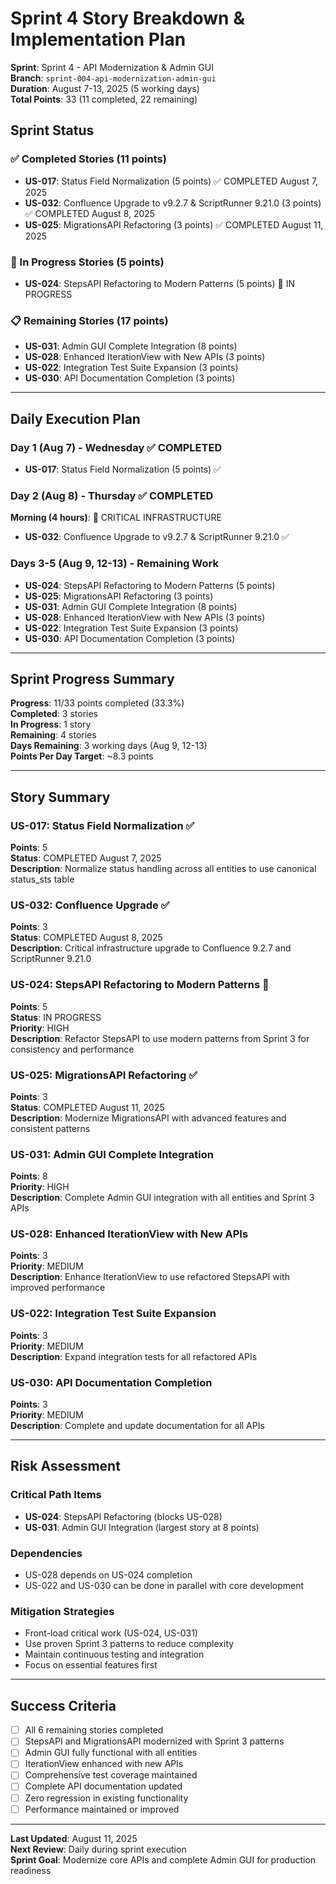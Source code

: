 # Sprint 4 Story Breakdown & Implementation Plan

**Sprint**: Sprint 4 - API Modernization & Admin GUI  
**Branch**: `sprint-004-api-modernization-admin-gui`  
**Duration**: August 7-13, 2025 (5 working days)  
**Total Points**: 33 (11 completed, 22 remaining)

## Sprint Status

### ✅ Completed Stories (11 points)

- **US-017**: Status Field Normalization (5 points) ✅ COMPLETED August 7, 2025
- **US-032**: Confluence Upgrade to v9.2.7 & ScriptRunner 9.21.0 (3 points) ✅ COMPLETED August 8, 2025
- **US-025**: MigrationsAPI Refactoring (3 points) ✅ COMPLETED August 11, 2025

### 🔄 In Progress Stories (5 points)

- **US-024**: StepsAPI Refactoring to Modern Patterns (5 points) 🔄 IN PROGRESS

### 📋 Remaining Stories (17 points)

- **US-031**: Admin GUI Complete Integration (8 points)
- **US-028**: Enhanced IterationView with New APIs (3 points)
- **US-022**: Integration Test Suite Expansion (3 points)
- **US-030**: API Documentation Completion (3 points)

---

## Daily Execution Plan

### Day 1 (Aug 7) - Wednesday ✅ COMPLETED

- **US-017**: Status Field Normalization (5 points) ✅

### Day 2 (Aug 8) - Thursday ✅ COMPLETED

**Morning (4 hours)**: 🚨 CRITICAL INFRASTRUCTURE

- **US-032**: Confluence Upgrade to v9.2.7 & ScriptRunner 9.21.0 ✅

### Days 3-5 (Aug 9, 12-13) - Remaining Work

- **US-024**: StepsAPI Refactoring to Modern Patterns (5 points)
- **US-025**: MigrationsAPI Refactoring (3 points)
- **US-031**: Admin GUI Complete Integration (8 points)
- **US-028**: Enhanced IterationView with New APIs (3 points)
- **US-022**: Integration Test Suite Expansion (3 points)
- **US-030**: API Documentation Completion (3 points)

---

## Sprint Progress Summary

**Progress**: 11/33 points completed (33.3%)  
**Completed**: 3 stories  
**In Progress**: 1 story  
**Remaining**: 4 stories  
**Days Remaining**: 3 working days (Aug 9, 12-13)  
**Points Per Day Target**: ~8.3 points

---

## Story Summary

### US-017: Status Field Normalization ✅

**Points**: 5  
**Status**: COMPLETED August 7, 2025  
**Description**: Normalize status handling across all entities to use canonical status_sts table

### US-032: Confluence Upgrade ✅

**Points**: 3  
**Status**: COMPLETED August 8, 2025  
**Description**: Critical infrastructure upgrade to Confluence 9.2.7 and ScriptRunner 9.21.0

### US-024: StepsAPI Refactoring to Modern Patterns 🔄

**Points**: 5  
**Status**: IN PROGRESS  
**Priority**: HIGH  
**Description**: Refactor StepsAPI to use modern patterns from Sprint 3 for consistency and performance

### US-025: MigrationsAPI Refactoring ✅

**Points**: 3  
**Status**: COMPLETED August 11, 2025  
**Description**: Modernize MigrationsAPI with advanced features and consistent patterns

### US-031: Admin GUI Complete Integration

**Points**: 8  
**Priority**: HIGH  
**Description**: Complete Admin GUI integration with all entities and Sprint 3 APIs

### US-028: Enhanced IterationView with New APIs

**Points**: 3  
**Priority**: MEDIUM  
**Description**: Enhance IterationView to use refactored StepsAPI with improved performance

### US-022: Integration Test Suite Expansion

**Points**: 3  
**Priority**: MEDIUM  
**Description**: Expand integration tests for all refactored APIs

### US-030: API Documentation Completion

**Points**: 3  
**Priority**: MEDIUM  
**Description**: Complete and update documentation for all APIs

---

## Risk Assessment

### Critical Path Items

- **US-024**: StepsAPI Refactoring (blocks US-028)
- **US-031**: Admin GUI Integration (largest story at 8 points)

### Dependencies

- US-028 depends on US-024 completion
- US-022 and US-030 can be done in parallel with core development

### Mitigation Strategies

- Front-load critical work (US-024, US-031)
- Use proven Sprint 3 patterns to reduce complexity
- Maintain continuous testing and integration
- Focus on essential features first

---

## Success Criteria

- [ ] All 6 remaining stories completed
- [ ] StepsAPI and MigrationsAPI modernized with Sprint 3 patterns
- [ ] Admin GUI fully functional with all entities
- [ ] IterationView enhanced with new APIs
- [ ] Comprehensive test coverage maintained
- [ ] Complete API documentation updated
- [ ] Zero regression in existing functionality
- [ ] Performance maintained or improved

---

**Last Updated**: August 11, 2025  
**Next Review**: Daily during sprint execution  
**Sprint Goal**: Modernize core APIs and complete Admin GUI for production readiness
